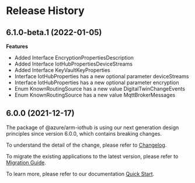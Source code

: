 # Release History
    
## 6.1.0-beta.1 (2022-01-05)
    
**Features**

  - Added Interface EncryptionPropertiesDescription
  - Added Interface IotHubPropertiesDeviceStreams
  - Added Interface KeyVaultKeyProperties
  - Interface IotHubProperties has a new optional parameter deviceStreams
  - Interface IotHubProperties has a new optional parameter encryption
  - Enum KnownRoutingSource has a new value DigitalTwinChangeEvents
  - Enum KnownRoutingSource has a new value MqttBrokerMessages
    
    
## 6.0.0 (2021-12-17)

The package of @azure/arm-iothub is using our next generation design principles since version 6.0.0, which contains breaking changes.

To understand the detail of the change, please refer to [Changelog](https://aka.ms/js-track2-changelog).

To migrate the existing applications to the latest version, please refer to [Migration Guide](https://aka.ms/js-track2-migration-guide).

To learn more, please refer to our documentation [Quick Start](https://aka.ms/js-track2-quickstart).
